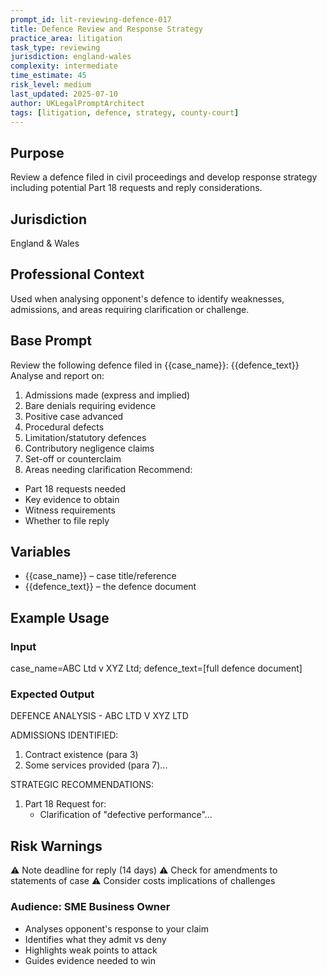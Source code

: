 ```yaml
---
prompt_id: lit-reviewing-defence-017
title: Defence Review and Response Strategy
practice_area: litigation
task_type: reviewing
jurisdiction: england-wales
complexity: intermediate
time_estimate: 45
risk_level: medium
last_updated: 2025-07-10
author: UKLegalPromptArchitect
tags: [litigation, defence, strategy, county-court]
---
```


## Purpose
Review a defence filed in civil proceedings and develop response strategy including potential Part 18 requests and reply considerations.

## Jurisdiction
England & Wales

## Professional Context
Used when analysing opponent's defence to identify weaknesses, admissions, and areas requiring clarification or challenge.

## Base Prompt
Review the following defence filed in \{\{case_name\}\}:
\{\{defence_text\}\}
Analyse and report on:
1. Admissions made (express and implied)
2. Bare denials requiring evidence
3. Positive case advanced
4. Procedural defects
5. Limitation/statutory defences
6. Contributory negligence claims
7. Set-off or counterclaim
8. Areas needing clarification
Recommend:
- Part 18 requests needed
- Key evidence to obtain
- Witness requirements
- Whether to file reply

## Variables
- \{\{case_name\}\} – case title/reference
- \{\{defence_text\}\} – the defence document

## Example Usage
### Input
case_name=ABC Ltd v XYZ Ltd; defence_text=[full defence document]

### Expected Output
DEFENCE ANALYSIS - ABC LTD V XYZ LTD

ADMISSIONS IDENTIFIED:
1. Contract existence (para 3)
2. Some services provided (para 7)...

STRATEGIC RECOMMENDATIONS:
1. Part 18 Request for:
   - Clarification of "defective performance"...

## Risk Warnings
⚠️ Note deadline for reply (14 days)
⚠️ Check for amendments to statements of case
⚠️ Consider costs implications of challenges

### Audience: SME Business Owner
- Analyses opponent's response to your claim
- Identifies what they admit vs deny
- Highlights weak points to attack
- Guides evidence needed to win
